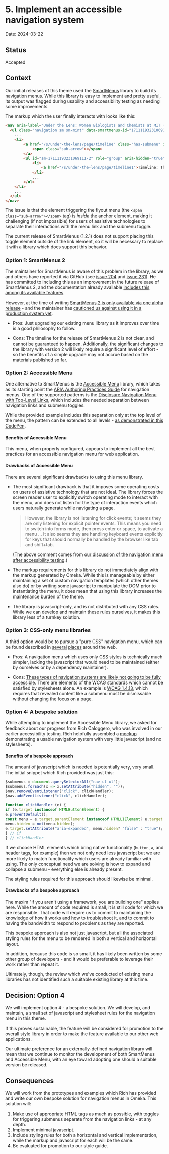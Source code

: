 # 5. Implement an accessible navigation system

Date: 2024-03-22

## Status

Accepted

## Context

Our initial releases of this theme used the [SmartMenus](https://www.smartmenus.org/) library to build its
navigation menus. While this library is easy to implement and pretty useful, its
output was flagged during usability and accessibility testing as needing some
improvements.

The markup which the user finally interacts with looks like this:

```html
<nav aria-label="Under the Lens: Women Biologists and Chemists at MIT (1865-2024)">
  <ul class="navigation sm sm-mint" data-smartmenus-id="17111193231069111">
    ...
    <li>
        <a href="/s/under-the-lens/page/timeline" class="has-submenu" id="sm-17111193231069111-1" aria-haspopup="true" aria-controls="sm-17111193231069111-2" aria-expanded="false">Timeline
        	<span class="sub-arrow"></span>
        </a>
        <ul id="sm-17111193231069111-2" role="group" aria-hidden="true" aria-labelledby="sm-17111193231069111-1" aria-expanded="false" style="width: auto; min-width: 10em; display: none; max-width: 20em; top: auto; left: 0px; margin-left: 0px; margin-top: 0px;" class="sm-nowrap">
            <li>
                <a href="/s/under-the-lens/page/timeline1">Timeline: The Beginnings</a>
            </li>
            ...
        </ul>
    </li>
    ...
  </ul>
</nav>
```

The issue is that the element triggering the flyout menu (the 
`<span class="sub-arrow"></span>` tag) is _inside_ the anchor element, making it
challenging (if not impossible) for users of assistive technologies to separate
their interactions with the menu link and the submenu toggle.

The current release of SmartMenus (1.2.1) does not support placing this toggle
element outside of the link element, so it will be necessary to replace it with
a library which does support this behavior.


### Option 1: SmartMenus 2

The maintainer for SmartMenus is aware of this problem in the library, as we and
others have reported it via GitHub (see [issue 204](https://github.com/vadikom/smartmenus/issues/204) and [issue 231](https://github.com/vadikom/smartmenus/issues/231)). He has
committed to including this as an improvement in the future release of
SmartMenus 2, and the documentation already available [includes this among its available
features](https://configurator.smartmenus.org/).

However, at the time of writing [SmartMenus 2 is only available via one alpha
release](https://github.com/vadikom/smartmenus/releases) - and the maintainer has [cautioned us against using it in a production
system yet](https://github.com/vadikom/smartmenus/issues/245).

* Pros: Just upgrading our existing menu library as it improves over time is a
  good philosophy to follow.

* Cons: The timeline for the release of SmartMenus 2 is not clear, and cannot
  be guaranteed to happen. Additionally, the significant changes to the library
  with version 2 will likely require a significant level of effort - so the
  benefits of a simple upgrade may not accrue based on the materials published
  so far.


### Option 2: Accessible Menu

One alternative to SmartMenus is the [Accessible Menu](https://accessible-menu.dev/) library, which takes as its
starting point the [ARIA Authoring Practices Guide](https://www.w3.org/WAI/ARIA/apg/) for navigation menus. One of
the supported patterns is the [Disclosure Navigation Menu with Top-Level Links](https://www.w3.org/WAI/ARIA/apg/patterns/disclosure/examples/disclosure-navigation-hybrid/),
which includes the needed separation between navigation links and submenu
toggles.

While the provided example includes this separation only at the top level of the
menu, the pattern can be extended to all levels - [as demonstrated in this
CodePen](https://codepen.io/matt-bernhardt/pen/poBRKrY).

#### Benefits of Accessible Menu

This menu, when properly configured, appears to implement all the best practices
for an accessible navigation menu for web application.

#### Drawbacks of Accessible Menu

There are several significant drawbacks to using this menu library.

* The most significant drawback is that it imposes some operating costs on users
  of assistive technology that are not ideal. The library forces the screen
  reader user to explicitly switch operating mode to interact with the menu, and
  does not listen for the type of interaction events which users naturally
  generate while navigating a page.

  > However, the library is not listening for click events; it seems they are
  > only listening for explicit pointer events. This means you need to switch
  > into forms mode, then press enter or space, to activate a menu ... It also
  > seems they are handling keyboard events explicitly for keys that should
  > normally be handled by the browser like tab and shift+tab.

  (The above comment comes from [our discussion of the navigation menu after
  accessibility testing](https://github.mit.edu/Accessibility-FY2024/omeka/issues/4#issuecomment-182190).)

* The markup requirements for this library do not immediately align with the
  markup generated by Omeka. While this is manageable by either maintaining a
  set of custom navigation templates (which other themes also do) or by writing
  some javascript to manipulate the DOM prior to instantiating the menu, it does
  mean that using this library increases the maintenance burden of the theme.

* The library is javascript-only, and is not distributed with any CSS rules.
  While we can develop and maintain these rules ourselves, it makes this library
  less of a turnkey solution.


### Option 3: CSS-only menu libraries

A third option would be to pursue a "pure CSS" navigation menu, which can be
found described in [several](https://purecss.io/menus/) [places](https://devsnap.me/css-menu) around the web.

* Pros: A navigation menu which uses only CSS styles is technically much
  simpler, lacking the javascript that would need to be maintained (either by
  ourselves or by a dependency maintainer).

* Cons: [These types of navigation systems are likely not going to be fully
  accessible](https://moderncss.dev/css-only-accessible-dropdown-navigation-menu/). There are elements of the WCAG standards which cannot be satisfied
  by stylesheets alone. An example is [WCAG 1.4.13](https://www.w3.org/WAI/WCAG21/Understanding/content-on-hover-or-focus.html), which requires that revealed
  content like a submenu must be dismissable without changing the focus on a
  page.


### Option 4: A bespoke solution

While attempting to implement the Accessible Menu library, we asked for feedback
about our progress from Rich Caloggero, who was involved in our earlier
accessibility testing. Rich helpfully assembled a [mockup](https://richcaloggero.github.io/tools/createNavigation.html) demonstrating a usable
navigation system with very little javascript (and no stylesheets).

#### Benefits of a bespoke approach

The amount of javascript which is needed is potentially very, very small. The
initial snippet which Rich provided was just this:

```js
$submenus = document.querySelectorAll("nav ul ul");
$submenus.forEach(x => x.setAttribute("hidden", ""));
$nav.removeEventListener("click", clickHandler);
$nav.addEventListener("click", clickHandler);

function clickHandler (e) {
if (e.target instanceof HTMLButtonElement) {
e.preventDefault();
const menu = e.target.parentElement instanceof HTMLLIElement? e.target.nextElementSibling  : e.target.parentElement.nextElementSibling;
menu.hidden = not(menu.hidden);
e.target.setAttribute("aria-expanded", menu.hidden? "false" : "true");
} // if
} // clickHandler
```

If we choose HTML elements which bring native functionality (`button`, `a`, and
header tags, for example) then we not only need less javascript but we are more
likely to match functionality which users are already familiar with using. The
only conceptual need we are solving is how to expand and collapse a submenu -
everything else is already present.

The styling rules required for this approach should likewise be minimal.

#### Drawbacks of a bespoke approach

The maxim "if you aren't using a framework, you are building one" applies here.
While the amount of code required is small, it is still code for which we are
responsible. That code will require us to commit to maintaining the knowledge of
how it works and how to troubleshoot it, and to commit to having the bandwidth
to respond to problems as they are reported.

This bespoke approach is also not just javascript, but all the associated
styling rules for the menu to be rendered in both a vertical and horizontal
layout.

In addition, because this code is so small, it has likely been written by some
other group of developers - and it would be preferable to leverage their work
rather than repeat it.

Ultimately, though, the review which we've conducted of existing menu libraries
has not identified such a suitable existing library at this time.


## Decision: Option 4

We will implement option 4 - a bespoke solution. We will develop, and maintain,
a small set of javascript and stylesheet rules for the navigation menu in this
theme.

If this proves sustainable, the feature will be considered for promotion to the
overall style library in order to make the feature available to our other
web applications.

Our ultimate preference for an externally-defined navigation library will mean
that we continue to monitor the development of both SmartMenus and Accessible
Menu, with an eye toward adopting one should a suitable version be released.


## Consequences

We will work from the prototypes and examples which Rich has provided and write
our own bespoke solution for navigation menus in Omeka. This solution will:

1. Make use of appropriate HTML tags as much as possible, with toggles for
   triggering submenus separate from the navigation links - at any depth.
1. Implement minimal javascript.
1. Include styling rules for both a horizontal and vertical implementation,
   while the markup and javascript for each will be the same.
1. Be evaluated for promotion to our style guide.
